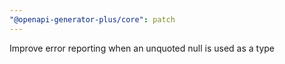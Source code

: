 ```yaml
---
"@openapi-generator-plus/core": patch
---
```


Improve error reporting when an unquoted null is used as a type
